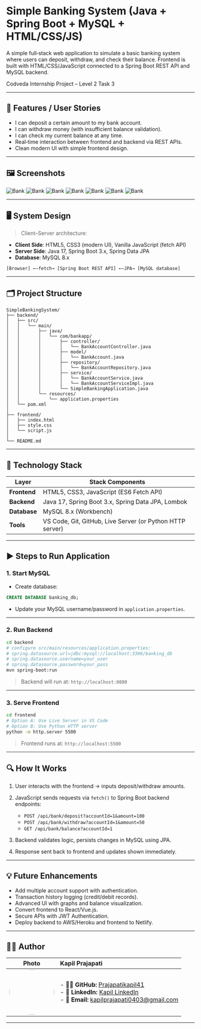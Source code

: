# Simple Banking System (Java + Spring Boot + MySQL + HTML/CSS/JS)

A simple full‑stack web application to simulate a basic banking system where users can deposit, withdraw, and check their balance. Frontend is built with HTML/CSS/JavaScript connected to a Spring Boot REST API and MySQL backend.

Codveda Internship Project – Level 2 Task 3

---

## 🔧 Features / User Stories

* I can deposit a certain amount to my bank account.
* I can withdraw money (with insufficient balance validation).
* I can check my current balance at any time.
* Real‑time interaction between frontend and backend via REST APIs.
* Clean modern UI with simple frontend design.

---

## 🖼️ Screenshots

![Bank](https://github.com/Prajapatikapil41/simple-banking-system/blob/main/images/Screenshot%20(175).png)
![Bank](https://github.com/Prajapatikapil41/simple-banking-system/blob/main/images/Screenshot%20(176).png)
![Bank](https://github.com/Prajapatikapil41/simple-banking-system/blob/main/images/Screenshot%20(177).png)
![Bank](https://github.com/Prajapatikapil41/simple-banking-system/blob/main/images/Screenshot%20(178).png)
![Bank](https://github.com/Prajapatikapil41/simple-banking-system/blob/main/images/Screenshot%20(179).png)
![Bank](https://github.com/Prajapatikapil41/simple-banking-system/blob/main/images/Screenshot%20(180).png)
![Bank](https://github.com/Prajapatikapil41/simple-banking-system/blob/main/images/Screenshot%20(181).png)

---

## 🖥️ System Design

> Client–Server architecture:

* **Client Side**: HTML5, CSS3 (modern UI), Vanilla JavaScript (fetch API)
* **Server Side**: Java 17, Spring Boot 3.x, Spring Data JPA
* **Database**: MySQL 8.x

```text
[Browser] ←–fetch→ [Spring Boot REST API] ←–JPA→ [MySQL database]
```

---

## 🗂️ Project Structure

```
SimpleBankingSystem/
├── backend/
│   ├── src/
│   │   └── main/
│   │       ├── java/
│   │       │   └── com/bankapp/
│   │       │       ├── controller/
│   │       │       │   └── BankAccountController.java
│   │       │       ├── model/
│   │       │       │   └── BankAccount.java
│   │       │       ├── repository/
│   │       │       │   └── BankAccountRepository.java
│   │       │       ├── service/
│   │       │       │   └── BankAccountService.java
│   │       │       │   └── BankAccountServiceImpl.java
│   │       │       └── SimpleBankingApplication.java
│   │       └── resources/
│   │           └── application.properties
│   └── pom.xml
│
├── frontend/
│   ├── index.html
│   ├── style.css
│   └── script.js
│
└── README.md
```

---

## 🧰 Technology Stack

| Layer        | Stack Components                                          |
| ------------ | --------------------------------------------------------- |
| **Frontend** | HTML5, CSS3, JavaScript (ES6 Fetch API)                   |
| **Backend**  | Java 17, Spring Boot 3.x, Spring Data JPA, Lombok         |
| **Database** | MySQL 8.x (Workbench)                                     |
| **Tools**    | VS Code, Git, GitHub, Live Server (or Python HTTP server) |

---

## ▶️ Steps to Run Application

### 1. Start MySQL

* Create database:

```sql
CREATE DATABASE banking_db;
```

* Update your MySQL username/password in `application.properties`.

---

### 2. Run Backend

```bash
cd backend
# configure src/main/resources/application.properties:
# spring.datasource.url=jdbc:mysql://localhost:3306/banking_db
# spring.datasource.username=your_user
# spring.datasource.password=your_pass
mvn spring-boot:run
```

> Backend will run at: `http://localhost:8080`

---

### 3. Serve Frontend

```bash
cd frontend
# Option A: Use Live Server in VS Code
# Option B: Use Python HTTP server
python -m http.server 5500
```

> Frontend runs at: `http://localhost:5500`

---

## 🔍 How It Works

1. User interacts with the frontend → inputs deposit/withdraw amounts.
2. JavaScript sends requests via `fetch()` to Spring Boot backend endpoints:

   * `POST /api/bank/deposit?accountId=1&amount=100`
   * `POST /api/bank/withdraw?accountId=1&amount=50`
   * `GET /api/bank/balance?accountId=1`
3. Backend validates logic, persists changes in MySQL using JPA.
4. Response sent back to frontend and updates shown immediately.

---

## 💡 Future Enhancements

* Add multiple account support with authentication.
* Transaction history logging (credit/debit records).
* Advanced UI with graphs and balance visualization.
* Convert frontend to React/Vue.js.
* Secure APIs with JWT Authentication.
* Deploy backend to AWS/Heroku and frontend to Netlify.

---

## 👨‍💻 Author

|                                                                                                     Photo                                                                                                    | **Kapil Prajapati**                                                                                                                                                                                                                                                 |
| :----------------------------------------------------------------------------------------------------------------------------------------------------------------------------------------------------------: | :------------------------------------------------------------------------------------------------------------------------------------------------------------------------------------------------------------------------------------------------------------------ |
| [<img src="https://avatars.githubusercontent.com/u/81869156?s=400&u=ff6de7017b51e4d96dbfb1ae39c7a459d5e13ea8&v=4" width="120" height="120" style="border-radius:50%;">](https://github.com/Prajapatikapil41) | - 🧑‍💻 **GitHub:** [Prajapatikapil41](https://github.com/Prajapatikapil41)<br> - 💼 **LinkedIn:** [Kapil LinkedIn](https://www.linkedin.com/in/kapil-prajapati-7ba4b51b7/)<br> - 📧 **Email:** [kapilprajapati0403@gmail.com](mailto:kapilprajapati0403@gmail.com) |

---


